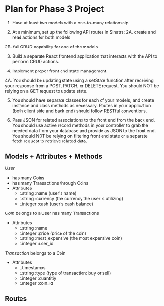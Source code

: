 # Plan for Phase 3 Project

1. Have at least two models with a one-to-many relationship.

2. At a minimum, set up the following API routes in Sinatra:
2A. create and read actions for both models

2B. full CRUD capability for one of the models

3. Build a separate React frontend application that interacts with the API to perform CRUD actions.

4. Implement proper front end state management. 

4A. You should be updating state using a setState function after receiving your response from a POST, PATCH, or DELETE request. You should NOT be relying on a GET request to update state.


5. You should have separate classes for each of your models, and create instance and class methods as necessary.
Routes in your application (both client side and back end) should follow RESTful conventions.

6. Pass JSON for related associations to the front end from the back end. You should use active record methods in your controller to grab the needed data from your database and provide as JSON to the front end. You should NOT be relying on filtering front end state or a separate fetch request to retrieve related data.

## Models + Attributes +  Methods
*User*
- has many Coins
- has many Transactions through Coins
- Attributes
    - t.string :name (user's name)
    - t.string :currency (the currency the user is utilizing)
    - t.integer :cash (user's cash balance)



*Coin*
belongs to a User
has many Transactions
- Attributes
    - t.string :name
    - t.integer :price (price of the coin)
    - t.string :most_expensive (the most expensive coin)
    - t.integer :user_id


*Transaction*
belongs to a Coin
- Attributes
    - t.timestamps
    - t.string :type  (type of transaction: buy or sell)
    - t.integer :quantitiy
    - t.integer :coin_id

## Routes


